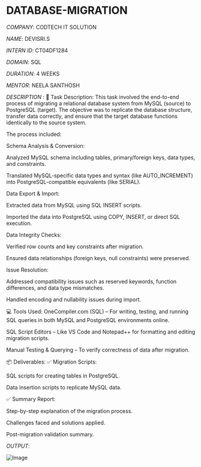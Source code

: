 # DATABASE-MIGRATION

*COMPANY*: CODTECH IT SOLUTION

*NAME*: DEVISRI.S

*INTERN ID*: CT04DF1284

*DOMAIN*: SQL

*DURATION*: 4 WEEKS

*MENTOR*: NEELA SANTHOSH

*DESCRIPTION* : 📝 Task Description:
This task involved the end-to-end process of migrating a relational database system from MySQL (source) to PostgreSQL (target). The objective was to replicate the database structure, transfer data correctly, and ensure that the target database functions identically to the source system.

The process included:

Schema Analysis & Conversion:

Analyzed MySQL schema including tables, primary/foreign keys, data types, and constraints.

Translated MySQL-specific data types and syntax (like AUTO_INCREMENT) into PostgreSQL-compatible equivalents (like SERIAL).

Data Export & Import:

Extracted data from MySQL using SQL INSERT scripts.

Imported the data into PostgreSQL using COPY, INSERT, or direct SQL execution.

Data Integrity Checks:

Verified row counts and key constraints after migration.

Ensured data relationships (foreign keys, null constraints) were preserved.

Issue Resolution:

Addressed compatibility issues such as reserved keywords, function differences, and data type mismatches.

Handled encoding and nullability issues during import.

💻 Tools Used:
OneCompiler.com (SQL) – For writing, testing, and running SQL queries in both MySQL and PostgreSQL environments online.

SQL Script Editors – Like VS Code and Notepad++ for formatting and editing migration scripts.

Manual Testing & Querying – To verify correctness of data after migration.

📦 Deliverables:
✅ Migration Scripts:

SQL scripts for creating tables in PostgreSQL.

Data insertion scripts to replicate MySQL data.

✅ Summary Report:

Step-by-step explanation of the migration process.

Challenges faced and solutions applied.

Post-migration validation summary.

*OUTPUT*:

![Image](https://github.com/user-attachments/assets/4b09e5fe-ec68-4b1a-897d-dac15d4ad3ed)
